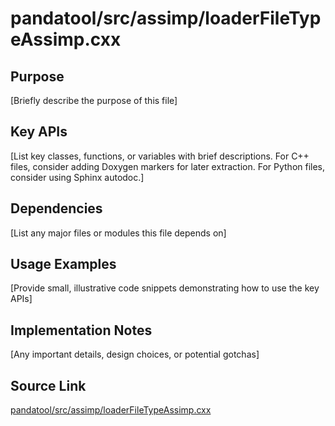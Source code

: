 # pandatool/src/assimp/loaderFileTypeAssimp.cxx

## Purpose
[Briefly describe the purpose of this file]

## Key APIs
[List key classes, functions, or variables with brief descriptions.
For C++ files, consider adding Doxygen markers for later extraction.
For Python files, consider using Sphinx autodoc.]

## Dependencies
[List any major files or modules this file depends on]

## Usage Examples
[Provide small, illustrative code snippets demonstrating how to use the key APIs]

## Implementation Notes
[Any important details, design choices, or potential gotchas]

## Source Link
[pandatool/src/assimp/loaderFileTypeAssimp.cxx](link_to_source_repository/pandatool/src/assimp/loaderFileTypeAssimp.cxx)
